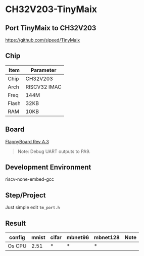 # CH32V203-TinyMaix

## Port TinyMaix to CH32V203

https://github.com/sipeed/TinyMaix

## Chip

|Item |Parameter|
|--   |--|
|Chip |CH32V203|
|Arch |RISCV32 IMAC|
|Freq |144M |
|Flash|32KB |
|RAM  |10KB |

## Board
[FlappyBoard Rev A.3](https://github.com/metro94/FlappyBoard)

> Note: Debug UART outputs to PA9.

## Development Environment
riscv-none-embed-gcc

## Step/Project
Just simple edit `tm_port.h`

## Result
|config  |mnist|cifar|mbnet96|mbnet128|Note|
|---     |---  |---  |---    |---     |--- |
|Os CPU  |2.51 |*    |*      | *      |    |
